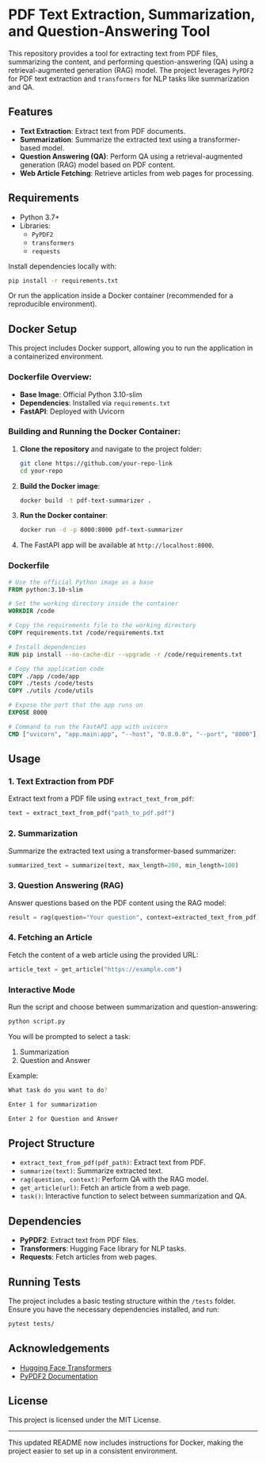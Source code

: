 
# PDF  Text Extraction, Summarization, and Question-Answering Tool

This repository provides a tool for extracting text from PDF files, summarizing the content, and performing question-answering (QA) using a retrieval-augmented generation (RAG) model. The project leverages `PyPDF2` for PDF text extraction and `transformers` for NLP tasks like summarization and QA.

## Features
- **Text Extraction**: Extract text from PDF documents.
- **Summarization**: Summarize the extracted text using a transformer-based model.
- **Question Answering (QA)**: Perform QA using a retrieval-augmented generation (RAG) model based on PDF content.
- **Web Article Fetching**: Retrieve articles from web pages for processing.

## Requirements
- Python 3.7+
- Libraries:
  - `PyPDF2`
  - `transformers`
  - `requests`

Install dependencies locally with:
```bash
pip install -r requirements.txt
```

Or run the application inside a Docker container (recommended for a reproducible environment).

## Docker Setup

This project includes Docker support, allowing you to run the application in a containerized environment.

### Dockerfile Overview:
- **Base Image**: Official Python 3.10-slim
- **Dependencies**: Installed via `requirements.txt`
- **FastAPI**: Deployed with Uvicorn

### Building and Running the Docker Container:

1. **Clone the repository** and navigate to the project folder:
   ```bash
   git clone https://github.com/your-repo-link
   cd your-repo
   ```

2. **Build the Docker image**:
   ```bash
   docker build -t pdf-text-summarizer .
   ```

3. **Run the Docker container**:
   ```bash
   docker run -d -p 8000:8000 pdf-text-summarizer
   ```

4. The FastAPI app will be available at `http://localhost:8000`.

### Dockerfile
```Dockerfile
# Use the official Python image as a base
FROM python:3.10-slim

# Set the working directory inside the container
WORKDIR /code

# Copy the requirements file to the working directory
COPY requirements.txt /code/requirements.txt

# Install dependencies
RUN pip install --no-cache-dir --upgrade -r /code/requirements.txt

# Copy the application code
COPY ./app /code/app
COPY ./tests /code/tests
COPY ./utils /code/utils

# Expose the port that the app runs on
EXPOSE 8000

# Command to run the FastAPI app with uvicorn
CMD ["uvicorn", "app.main:app", "--host", "0.0.0.0", "--port", "8000"]
```

## Usage

### 1. Text Extraction from PDF
Extract text from a PDF file using `extract_text_from_pdf`:
```python
text = extract_text_from_pdf("path_to_pdf.pdf")
```

### 2. Summarization
Summarize the extracted text using a transformer-based summarizer:
```python
summarized_text = summarize(text, max_length=200, min_length=100)
```

### 3. Question Answering (RAG)
Answer questions based on the PDF content using the RAG model:
```python
result = rag(question="Your question", context=extracted_text_from_pdf)
```

### 4. Fetching an Article
Fetch the content of a web article using the provided URL:
```python
article_text = get_article("https://example.com")
```

### Interactive Mode
Run the script and choose between summarization and question-answering:
```bash
python script.py
```

You will be prompted to select a task:
1. Summarization
2. Question and Answer

Example:
```bash
What task do you want to do?

Enter 1 for summarization

Enter 2 for Question and Answer
```

## Project Structure
- `extract_text_from_pdf(pdf_path)`: Extract text from PDF.
- `summarize(text)`: Summarize extracted text.
- `rag(question, context)`: Perform QA with the RAG model.
- `get_article(url)`: Fetch an article from a web page.
- `task()`: Interactive function to select between summarization and QA.

## Dependencies
- **PyPDF2**: Extract text from PDF files.
- **Transformers**: Hugging Face library for NLP tasks.
- **Requests**: Fetch articles from web pages.

## Running Tests
The project includes a basic testing structure within the `/tests` folder. Ensure you have the necessary dependencies installed, and run:
```bash
pytest tests/
```

## Acknowledgements
- [Hugging Face Transformers](https://huggingface.co/transformers/)
- [PyPDF2 Documentation](https://pypdf2.readthedocs.io/en/latest/)

## License
This project is licensed under the MIT License.

---

This updated README now includes instructions for Docker, making the project easier to set up in a consistent environment.